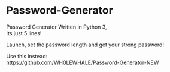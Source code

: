 # Password-Generator
Password Generator Written in Python 3,
<br> Its just 5 lines!

Launch, set the password length and get your strong password!

Use this instead:<br>https://github.com/WH0LEWHALE/Password-Generator-NEW
